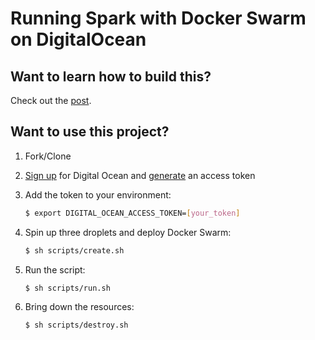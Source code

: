 # Running Spark with Docker Swarm on DigitalOcean

## Want to learn how to build this?

Check out the [post](https://testdriven.io/running-spark-with-docker-swarm-on-digitalocean).

## Want to use this project?

1. Fork/Clone

1. [Sign up](https://m.do.co/c/d8f211a4b4c2) for Digital Ocean and [generate](https://www.digitalocean.com/community/tutorials/how-to-use-the-digitalocean-api-v2) an access token

1. Add the token to your environment:

    ```sh
    $ export DIGITAL_OCEAN_ACCESS_TOKEN=[your_token]
    ```

1. Spin up three droplets and deploy Docker Swarm:

    ```sh
    $ sh scripts/create.sh
    ```

1. Run the script:

    ```sh
    $ sh scripts/run.sh
    ```

1. Bring down the resources:

    ```sh
    $ sh scripts/destroy.sh
    ```
